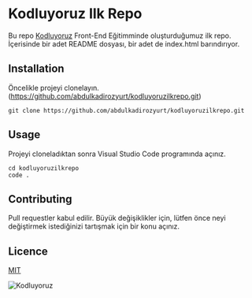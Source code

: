 # Kodluyoruz Ilk Repo
Bu repo [Kodluyoruz](https://kodluyoruz.org/tr/kodluyoruz/) Front-End Eğitimminde oluşturduğumuz ilk repo. İçerisinde bir adet README dosyası, bir adet de index.html barındırıyor.


## Installation
Öncelikle projeyi clonelayın.(https://github.com/abdulkadirozyurt/kodluyoruzilkrepo.git)

```
git clone https://github.com/abdulkadirozyurt/kodluyoruzilkrepo.git
```

## Usage
Projeyi cloneladıktan sonra Visual Studio Code programında açınız.

```
cd kodluyoruzilkrepo
code .
```

## Contributing
Pull requestler kabul edilir. Büyük değişiklikler için, lütfen önce neyi değiştirmek istediğinizi tartışmak için bir konu açınız.

## Licence

[MIT](https://choosealicense.com/licenses/mit/)

![Kodluyoruz](https://www.google.com/search?q=kodluyoruz&sxsrf=ALiCzsbrLA325_zLybBvM7g-QxV8-4zyJw:1672927524798&source=lnms&tbm=isch&sa=X&ved=2ahUKEwiSzObWzLD8AhWjSfEDHWUoDiYQ_AUoAXoECAMQAw&biw=1059&bih=919&dpr=1#imgrc=s_9DjRe3FgTwwM)